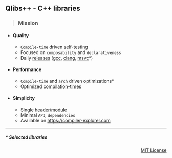 ## Qlibs++ - C++ libraries

> ### Mission

- #### Quality

  - `Compile-time` driven self-testing
  - Focused on `composability` and `declarativeness`
  - Daily [releases](https://github.com/qlibs/qlibs/releases) ([gcc](https://gcc.gnu.org), [clang](https://clang.llvm.org), [msvc](https://visualstudio.microsoft.com/vs/features/cplusplus)\*)

- #### Performance

  - `Compile-time` and `arch` driven optimizations\*
  - Optimized [compilation-times](https://qlibs.github.io/mp/)

- #### Simplicity

  - Single [header/module](https://github.com/qlibs/qlibs#faq)
  - Minimal `API`, `dependencies`
  - Available on https://compiler-explorer.com

---

##### \* Selected libraries
<p align="right">
<a href="https://opensource.org/license/mit">MIT License</a>
</p>